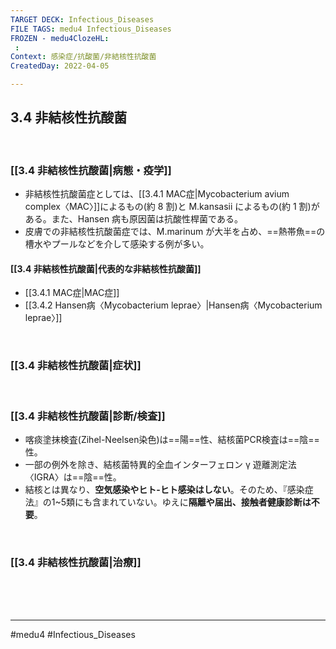 ```yaml
---
TARGET DECK: Infectious_Diseases
FILE TAGS: medu4 Infectious_Diseases
FROZEN - medu4ClozeHL:
 : 
Context: 感染症/抗酸菌/非結核性抗酸菌
CreatedDay: 2022-04-05

---
```


## 3.4 非結核性抗酸菌

<br>

### [[3.4 非結核性抗酸菌|病態・疫学]]
* 非結核性抗酸菌症としては、[[3.4.1 MAC症|Mycobacterium avium complex〈MAC〉]]によるもの(約 8 割)と M.kansasii によるもの(約 1 割)がある。また、Hansen 病も原因菌は抗酸性桿菌である。
* 皮膚での非結核性抗酸菌症では、M.marinum が大半を占め、==熱帯魚==の槽水やプールなどを介して感染する例が多い。
<!--ID: 1649375532362-->

#### [[3.4 非結核性抗酸菌|代表的な非結核性抗酸菌]]
* [[3.4.1 MAC症|MAC症]]
* [[3.4.2 Hansen病〈Mycobacterium leprae〉|Hansen病〈Mycobacterium leprae〉]]


<br>

### [[3.4 非結核性抗酸菌|症状]]


<br>

### [[3.4 非結核性抗酸菌|診断/検査]]
* 喀痰塗抹検査(Zihel-Neelsen染色)は==陽==性、結核菌PCR検査は==陰==性。
* 一部の例外を除き、結核菌特異的全血インターフェロン γ 遊離測定法〈IGRA〉は==陰==性。
* 結核とは異なり、**空気感染やヒト-ヒト感染はしない**。そのため、『感染症法』の1~5類にも含まれていない。ゆえに**隔離や届出、接触者健康診断は不要**。
<!--ID: 1649375532374-->





<br>

### [[3.4 非結核性抗酸菌|治療]]


<br><br><br>

---
#medu4 #Infectious_Diseases
